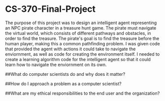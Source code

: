 # CS-370-Final-Project

The purpose of this project was to design an intelligent agent representing an NPC pirate character in a treasure hunt game. The pirate must navigate the virtual world, which consists of different pathways and obstacles, in order to find the treasure. The pirate's goal is to find the treasure before the human player, making this a common pathfinding problem. I was given code that provided the agent with actions it could take to navigate the enviornment, as well as code for creating the environment itself. I needed to create a learning algorithm code for the intelligent agent so that it could learn how to navigate the enviornment on its own. 

##What do computer scientists do and why does it matter?


##How do I approach a problem as a computer scientist?


##What are my ethical responsibilities to the end user and the organization?


